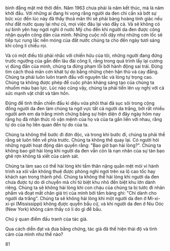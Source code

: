 bình đẳng mặt mẽ thời đến. Năm 1963 chưa phải là năm kết thúc, mà là năm khởi đầu. Với những ai đang hi vọng rằng người da đen chỉ cần xả bớt sự bức xúc đến lúc này đã thấy thoả mãn thì sẽ phải bàng hoàng tinh giác nếu như đất nước quay lại như cũ, mọi việc đâu lại vào đấy cả. Và sẽ không có sự bình yên hay ngơi nghỉ ở nước Mỹ cho đến khi người da đen được công nhận quyền công dân của mình. Những cuộc nổi dậy như những cơn lốc sẽ tiếp tục rung lắc nền móng của đất nước chúng ta cho đến ngày tươi sáng khi công lí chiếu rọi.

Và có một điều tôi phải nhắc với chiến hữu của tôi, những người đang đứng trước ngưỡng của gần đến lâu đài công lí, rằng trong quá trình lấy lại cương vị đúng đắn của mình, chúng ta đừng phạm lỗi bởi hành động sai trái. Đừng tìm cách thoả mãn cơn khát tự do bằng những chén hận thù và cay đắng. Chúng ta phải luôn luôn tranh đấu với nguyên tắc và lòng tự trọng cao. Chúng ta không được phép để cuộc phản kháng sáng tạo của chúng ta nhuốm màu bạo lực. Lúc nào cũng vậy, chúng ta phải tiến lên uy nghị với cả sức mạnh vật chất và tâm hồn.

Đừng để tinh thần chiến đấu kì diệu vừa phôi thai đã sục sôi trong cộng đồng người da đen làm chúng ta ngờ vực tất cả người da trắng, bởi rất nhiều người anh em da trắng minh chứng bằng sự hiện diện ở đây ngày hôm nay rằng họ đã nhận thức rõ vận mệnh của họ và của ta gắn liền với nhau, rằng tự do của họ liên quan đến tự do của ta.

Chúng ta không thể bước đi đơn độc, và trong khi bước đi, chúng ta phải thề rằng sẽ luôn tiến về phía trước. Chúng ta không thể quay lại. Có người hỏi những người hoạt động dân quyền rằng: "Bao giờ bạn hài lòng?". Chúng ta không bao giờ hài lòng khi người da đen vẫn còn là nạn nhân của sự tàn bạo ghê rợn không tả xiết của cảnh sát.

Chúng ta làm sao có thể hài lòng khi tấm thân nặng quằn mệt mỏi vì hành trình xa xôi vẫn không thuê được phòng nghỉ ngơi trên xa lộ cao tốc hay khách sạn trong thành phố. Chúng ta không thể hài lòng khi người da đen chưa được tự do di chuyển mà chỉ từ biệt khu nhỏ đến biệt khu lớn dành riêng. Chúng ta sẽ không hài lòng khi con cháu của chúng ta bị tước đi nhân phẩm và đoạt mất chân giá trị của mình bởi tấm bảng ghi: "Chỉ dành cho người da trắng". Chúng ta sẽ không hài lòng khi một người da đen ở Mi-xi-xi-pi (Mississippi) không được quyền bầu cử, và khi người da đen ở Niu Oóc (New York) không cảm thấy có lí do gì để bầu.

Chú ý quan điểm đấu tranh của tác giả.

Qua cách diễn đạt và đưa bằng chứng, tác giả đã thể hiện thái độ và tình cảm của mình như thế nào?

81